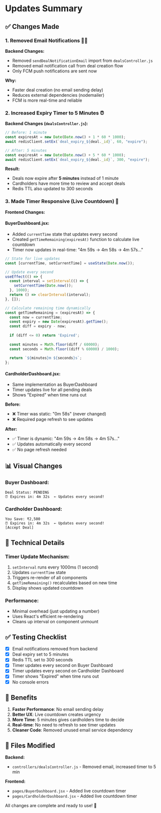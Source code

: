 # Updates Summary

## ✅ Changes Made

### 1. **Removed Email Notifications** 📧❌

**Backend Changes:**
- Removed `sendDealNotificationEmail` import from `dealsController.js`
- Removed email notification call from deal creation flow
- Only FCM push notifications are sent now

**Why:**
- Faster deal creation (no email sending delay)
- Reduces external dependencies (nodemailer)
- FCM is more real-time and reliable

### 2. **Increased Expiry Timer to 5 Minutes** ⏰

**Backend Changes (`dealsController.js`):**
```javascript
// Before: 1 minute
const expiresAt = new Date(Date.now() + 1 * 60 * 1000);
await redisClient.setEx(`deal_expiry_${deal._id}`, 60, "expire");

// After: 5 minutes
const expiresAt = new Date(Date.now() + 5 * 60 * 1000);
await redisClient.setEx(`deal_expiry_${deal._id}`, 300, "expire");
```

**Result:**
- Deals now expire after **5 minutes** instead of 1 minute
- Cardholders have more time to review and accept deals
- Redis TTL also updated to 300 seconds

### 3. **Made Timer Responsive (Live Countdown)** 🔄

**Frontend Changes:**

#### **BuyerDashboard.jsx:**
- Added `currentTime` state that updates every second
- Created `getTimeRemaining(expiresAt)` function to calculate live countdown
- Timer now updates in real-time: "4m 59s → 4m 58s → 4m 57s..."

```javascript
// State for live updates
const [currentTime, setCurrentTime] = useState(Date.now());

// Update every second
useEffect(() => {
  const interval = setInterval(() => {
    setCurrentTime(Date.now());
  }, 1000);
  return () => clearInterval(interval);
}, []);

// Calculate remaining time dynamically
const getTimeRemaining = (expiresAt) => {
  const now = currentTime;
  const expiry = new Date(expiresAt).getTime();
  const diff = expiry - now;
  
  if (diff <= 0) return 'Expired';
  
  const minutes = Math.floor(diff / 60000);
  const seconds = Math.floor((diff % 60000) / 1000);
  
  return `${minutes}m ${seconds}s`;
};
```

#### **CardholderDashboard.jsx:**
- Same implementation as BuyerDashboard
- Timer updates live for all pending deals
- Shows "Expired" when time runs out

**Before:**
- ❌ Timer was static: "0m 58s" (never changed)
- ❌ Required page refresh to see updates

**After:**
- ✅ Timer is dynamic: "4m 59s → 4m 58s → 4m 57s..."
- ✅ Updates automatically every second
- ✅ No page refresh needed

## 📊 Visual Changes

### Buyer Dashboard:
```
Deal Status: PENDING
⏰ Expires in: 4m 32s  ← Updates every second!
```

### Cardholder Dashboard:
```
You Save: ₹2,500
⏰ Expires in: 4m 32s  ← Updates every second!
[Accept Deal]
```

## 🔧 Technical Details

### Timer Update Mechanism:
1. `setInterval` runs every 1000ms (1 second)
2. Updates `currentTime` state
3. Triggers re-render of all components
4. `getTimeRemaining()` recalculates based on new time
5. Display shows updated countdown

### Performance:
- Minimal overhead (just updating a number)
- Uses React's efficient re-rendering
- Cleans up interval on component unmount

## ✅ Testing Checklist

- [x] Email notifications removed from backend
- [x] Deal expiry set to 5 minutes
- [x] Redis TTL set to 300 seconds
- [x] Timer updates every second on Buyer Dashboard
- [x] Timer updates every second on Cardholder Dashboard
- [x] Timer shows "Expired" when time runs out
- [x] No console errors

## 🎯 Benefits

1. **Faster Performance**: No email sending delay
2. **Better UX**: Live countdown creates urgency
3. **More Time**: 5 minutes gives cardholders time to decide
4. **Real-time**: No need to refresh to see timer updates
5. **Cleaner Code**: Removed unused email service dependency

## 📝 Files Modified

**Backend:**
- `controllers/dealsController.js` - Removed email, increased timer to 5 min

**Frontend:**
- `pages/BuyerDashboard.jsx` - Added live countdown timer
- `pages/CardholderDashboard.jsx` - Added live countdown timer

All changes are complete and ready to use! 🎉
